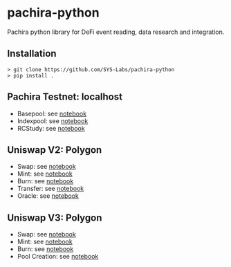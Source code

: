 # pachira-python
Pachira python library for DeFi event reading, data research and integration.

## Installation 
```
> git clone https://github.com/SYS-Labs/pachira-python
> pip install .
```

## Pachira Testnet: localhost 

* Basepool: see [notebook](https://github.com/SYS-Labs/pachira-python/blob/main/notebook/localnode/testnet_basepool.ipynb)
* Indexpool: see [notebook](https://github.com/SYS-Labs/pachira-python/blob/main/notebook/localnode/testnet_indexpool.ipynb)
* RCStudy: see [notebook](https://github.com/SYS-Labs/pachira-python/blob/main/notebook/localnode/testnet_rcstudy.ipynb) 

## Uniswap V2: Polygon 

* Swap: see [notebook](https://github.com/SYS-Labs/pachira-python/blob/main/notebook/sushi/univ2/swap.ipynb) 
* Mint: see [notebook](https://github.com/SYS-Labs/pachira-python/blob/main/notebook/sushi/univ2/mint.ipynb) 
* Burn: see [notebook](https://github.com/SYS-Labs/pachira-python/blob/main/notebook/sushi/univ2/burn.ipynb) 
* Transfer: see [notebook](https://github.com/SYS-Labs/pachira-python/blob/main/notebook/sushi/univ2/transfer.ipynb)
* Oracle: see [notebook](https://github.com/SYS-Labs/pachira-python/blob/main/notebook/sushi/univ2/oracle.ipynb) 

## Uniswap V3: Polygon

* Swap: see [notebook](https://github.com/SYS-Labs/pachira-python/blob/main/notebook/univ3/swap.ipynb)
* Mint: see [notebook](https://github.com/SYS-Labs/pachira-python/blob/main/notebook/univ3/mint.ipynb)
* Burn: see [notebook](https://github.com/SYS-Labs/pachira-python/blob/main/notebook/univ3/burn.ipynb)
* Pool Creation: see [notebook](https://github.com/SYS-Labs/pachira-python/blob/main/notebook/univ3/pool_created.ipynb) 